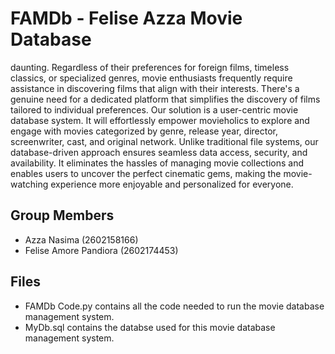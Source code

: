 # FAMDb - Felise Azza Movie Database
daunting. Regardless of their preferences for foreign films, timeless classics, or specialized genres, movie enthusiasts frequently require assistance in discovering films that align with their interests. There's a genuine need for a dedicated platform that simplifies the discovery of films tailored to individual preferences. Our solution is a user-centric movie database system. It will effortlessly empower movieholics to explore and engage with movies categorized by genre, release year, director, screenwriter, cast, and original network. Unlike traditional file systems, our database-driven approach ensures seamless data access, security, and availability. It eliminates the hassles of managing movie collections and enables users to uncover the perfect cinematic gems, making the movie-watching experience more enjoyable and personalized for everyone.

## Group Members
+ Azza Nasima (2602158166)
+ Felise Amore Pandiora (2602174453)

## Files
+ FAMDb Code.py contains all the code needed to run the movie database management system.
+ MyDb.sql contains the databse used for this movie database management system.

